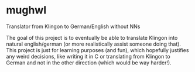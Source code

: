 # mughwI
Translator from Klingon to German/English without NNs

The goal of this project is to eventually be able to translate Klingon into natural english/german (or more realistically assist someone doing that).
This project is just for learning purposes (and fun), which hopefully justifies any weird decisions, like writing it in C or translating from Klingon to German and not in the other direction (which would be way harder!).
